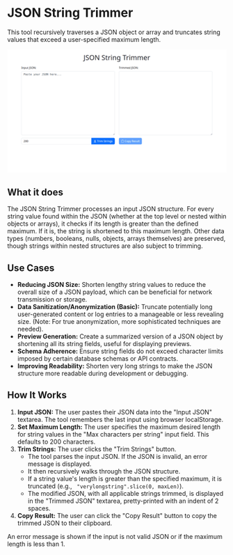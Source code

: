 # JSON String Trimmer

This tool recursively traverses a JSON object or array and truncates string values that exceed a user-specified maximum length.

![Screenshot](screenshot.webp)

## What it does

The JSON String Trimmer processes an input JSON structure. For every string value found within the JSON (whether at the top level or nested within objects or arrays), it checks if its length is greater than the defined maximum. If it is, the string is shortened to this maximum length. Other data types (numbers, booleans, nulls, objects, arrays themselves) are preserved, though strings within nested structures are also subject to trimming.

## Use Cases

- **Reducing JSON Size:** Shorten lengthy string values to reduce the overall size of a JSON payload, which can be beneficial for network transmission or storage.
- **Data Sanitization/Anonymization (Basic):** Truncate potentially long user-generated content or log entries to a manageable or less revealing size. (Note: For true anonymization, more sophisticated techniques are needed).
- **Preview Generation:** Create a summarized version of a JSON object by shortening all its string fields, useful for displaying previews.
- **Schema Adherence:** Ensure string fields do not exceed character limits imposed by certain database schemas or API contracts.
- **Improving Readability:** Shorten very long strings to make the JSON structure more readable during development or debugging.

## How It Works

1.  **Input JSON:** The user pastes their JSON data into the "Input JSON" textarea. The tool remembers the last input using browser localStorage.
2.  **Set Maximum Length:** The user specifies the maximum desired length for string values in the "Max characters per string" input field. This defaults to 200 characters.
3.  **Trim Strings:** The user clicks the "Trim Strings" button.
    - The tool parses the input JSON. If the JSON is invalid, an error message is displayed.
    - It then recursively walks through the JSON structure.
    - If a string value's length is greater than the specified maximum, it is truncated (e.g., ` "verylongstring".slice(0, maxLen)`).
    - The modified JSON, with all applicable strings trimmed, is displayed in the "Trimmed JSON" textarea, pretty-printed with an indent of 2 spaces.
4.  **Copy Result:** The user can click the "Copy Result" button to copy the trimmed JSON to their clipboard.

An error message is shown if the input is not valid JSON or if the maximum length is less than 1.
